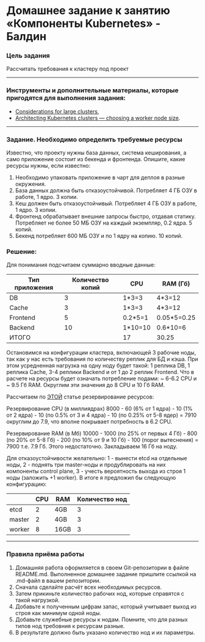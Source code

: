 # Домашнее задание к занятию «Компоненты Kubernetes» - Балдин

### Цель задания

Рассчитать требования к кластеру под проект

------

### Инструменты и дополнительные материалы, которые пригодятся для выполнения задания:

- [Considerations for large clusters](https://kubernetes.io/docs/setup/best-practices/cluster-large/),
- [Architecting Kubernetes clusters — choosing a worker node size](https://learnk8s.io/kubernetes-node-size).

------

### Задание. Необходимо определить требуемые ресурсы
Известно, что проекту нужны база данных, система кеширования, а само приложение состоит из бекенда и фронтенда. Опишите, какие ресурсы нужны, если известно:

1. Необходимо упаковать приложение в чарт для деплоя в разные окружения. 
2. База данных должна быть отказоустойчивой. Потребляет 4 ГБ ОЗУ в работе, 1 ядро. 3 копии. 
3. Кеш должен быть отказоустойчивый. Потребляет 4 ГБ ОЗУ в работе, 1 ядро. 3 копии. 
4. Фронтенд обрабатывает внешние запросы быстро, отдавая статику. Потребляет не более 50 МБ ОЗУ на каждый экземпляр, 0.2 ядра. 5 копий. 
5. Бекенд потребляет 600 МБ ОЗУ и по 1 ядру на копию. 10 копий.

### Решение:

Для понимания подсчитаем суммарно вводные данные:

|Тип приложения|Количество копий|CPU|RAM (Гб)|
|---|---|---|---|
|DB|3|1*3=3|4*3=12|
|Cache|3|1*3=3|4*3=12|
|Frontend|5|0.2*5=1|0.05*5=0.25|
|Backend|10|1*10=10|0.6*10=6|
|ИТОГО||17|30.25|

Остановимся на конфигурации кластера, включающей 3 рабочие ноды, так как у нас есть требования по количеству реплик для БД и кэша. 
При этом усредненная нагрузка на одну ноду будет такой: 1 реплика DB, 1 реплика Cache, 3-4 реплики Backend и от 1 до 2 реплик Frontend. Что в расчете на ресурсы будет означать потребление подами: ~ 6-6.2 CPU и ~ 9.5 Гб RAM.  Округлим эти значения до 8 CPU и 10 Гб RAM.

Рассчитаем по [ЭТОЙ](https://learnk8s.io/kubernetes-node-size) статье резервирование ресурсов:

Резервирование CPU (в миллиядрах) 8000 - 60 (6% от 1 ядра) - 10 (1% от 2 ядра) - 10 (по 0.5% от 3 и 4 ядра) - 10 (по 0.25% от 5-8 ядер) = 7910 округлим до 7.9, что вполне покрывает потребность в 6.2 CPU.

Резервирование RAM (в Мб) 10000 - 1000 (по 25% от первых 4 Гб) - 800 (по 20% от 5-8 Гб) - 200 (по 10% от 9 и 10 Гб) - 100 (порог вытеснения) = 7900 т.е. 7.9 Гб. Этого недостаточно. Закладываем 16 Гб на ноду. 

Для отказоустойчивости желательно: 1 - вынести etcd на отдельные ноды, 2 - поднять три master-ноды и продублировать на них компоненты control plane, 3 - учесть вероятность выхода из строя 1 ноды (заложить +1 worker).
В итоге я предложил бы следующую конфигурацию:

|   |CPU|RAM|Количество нод|
|---|---|---|---|
|etcd|2|4GB|3|
|master|2|4GB|3|
|worker|8|16GB|3|

----

### Правила приёма работы

1. Домашняя работа оформляется в своем Git-репозитории в файле README.md. Выполненное домашнее задание пришлите ссылкой на .md-файл в вашем репозитории.
2. Сначала сделайте расчёт всех необходимых ресурсов.
3. Затем прикиньте количество рабочих нод, которые справятся с такой нагрузкой.
4. Добавьте к полученным цифрам запас, который учитывает выход из строя как минимум одной ноды. 
5. Добавьте служебные ресурсы к нодам. Помните, что для разных типов нод требовния к ресурсам разные. 
6. В результате должно быть указано количество нод и их параметры.
